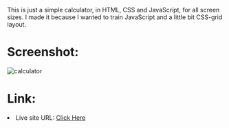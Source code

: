This is just a simple calculator, in HTML, CSS and JavaScript, for all screen sizes. I made it because I wanted to train JavaScript and a little bit CSS-grid layout.

<h1>Screenshot:</h1>

![calculator](https://github.com/diogo-s4ntos/Calculator/assets/117995697/4d01d5b8-817b-42f8-b1e4-315de2f2f8a7)

<h1>Link:</h1>
<li>Live site URL: <a href="https://diogo-s4ntos.github.io/Calculator/">Click Here</a></li>
